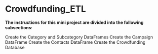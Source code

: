 # Crowdfunding_ETL
**The instructions for this mini project are divided into the following subsections:**

Create the Category and Subcategory DataFrames
Create the Campaign DataFrame
Create the Contacts DataFrame
Create the Crowdfunding Database
